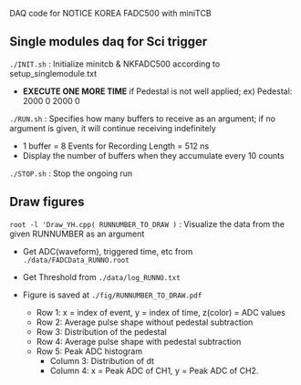 DAQ code for NOTICE KOREA FADC500 with miniTCB
## Single modules daq for Sci trigger

`./INIT.sh` : Initialize minitcb & NKFADC500 according to setup_singlemodule.txt
- **EXECUTE ONE MORE TIME** if Pedestal is not well applied;    ex) Pedestal: 2000  0  2000  0 

`./RUN.sh` : Specifies how many buffers to receive as an argument; if no argument is given, it will continue receiving indefinitely
- 1 buffer = 8 Events for Recording Length = 512 ns
- Display the number of buffers when they accumulate every 10 counts

`./STOP.sh` : Stop the ongoing run

## Draw figures
`root -l 'Draw_YH.cpp( RUNNUMBER_TO_DRAW )` : Visualize the data from the given RUNNUMBER as an argument
- Get ADC(waveform), triggered time, etc from `./data/FADCData_RUNNO.root`
- Get Threshold from `./data/log_RUNNO.txt`
- Figure is saved at `./fig/RUNNUMBER_TO_DRAW.pdf`


  -	Row 1: x = index of event, y = index of time, z(color) = ADC values
  -	Row 2: Average pulse shape without pedestal subtraction
  -	Row 3: Distribution of the pedestal
  -	Row 4: Average pulse shape with pedestal subtraction
  -	Row 5: Peak ADC histogram
	  - Column 3: Distribution of dt
    - Column 4: x = Peak ADC of CH1, y = Peak ADC of CH2.



